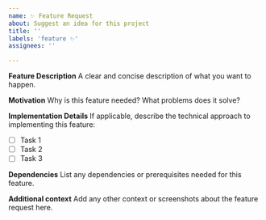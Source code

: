```yaml
---
name: ✨ Feature Request
about: Suggest an idea for this project
title: ''
labels: 'feature ✨'
assignees: ''

---
```


**Feature Description**
A clear and concise description of what you want to happen.

**Motivation**
Why is this feature needed? What problems does it solve?

**Implementation Details**
If applicable, describe the technical approach to implementing this feature:
- [ ] Task 1
- [ ] Task 2
- [ ] Task 3

**Dependencies**
List any dependencies or prerequisites needed for this feature.

**Additional context**
Add any other context or screenshots about the feature request here.